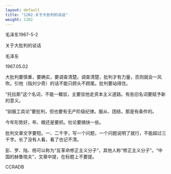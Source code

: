 ```yaml
---
layout: default
title: "1202.关于大批判的谈话"
weight: 1202
---
```


毛泽东1967-5-2

关于大批判的谈话

毛泽东

1967.05.02

大批判要慎重，要确实，要调查清楚。调查清楚，批判才有力量，否则就会一风吹。引他（指刘少奇）的话不能只顾头不顾尾。批判要站得住。

“托拉斯”这个名词，不能一概驳，主要驳他走资本主义道路。有些旧名词要赋予新的意义。

“驯服工具论”要批判，但也要有无产阶级纪律。服从、团结，那是有条件的。

今年形势好，布、粮还是要抓。社论要搞快一些。

批判文章文字要短。一、二千字，写一个问题，一个问题说明了就行，不能超过三千字。长了没有人看，看了也记不清。

彭、罗、陆、杨可以称为“反革命修正主义分子”，其他人称“修正主义分子”。“中国的赫鲁晓夫”，文章中提，在标题上不要提。

CCRADB

